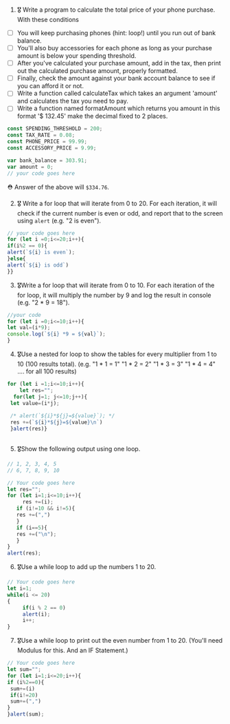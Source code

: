 1. 🎖 Write a program to calculate the total price of your phone purchase. With these conditions
 * [ ] You will keep purchasing phones (hint: loop!) until you run out of bank balance.
 * [ ] You'll also buy accessories for each phone as long as your purchase amount is below your spending threshold.
 * [ ] After you've calculated your purchase amount, add in the tax, then print out the calculated purchase amount, properly formatted.
 * [ ] Finally, check the amount against your bank account balance to see if you can afford it or not.
 * [ ] Write a function called calculateTax which takes an argument 'amount' and calculates the tax you need to pay.
 * [ ] Write a function named formatAmount which returns you amount in this format '$ 132.45' make the decimal fixed to 2 places.
```js
const SPENDING_THRESHOLD = 200;
const TAX_RATE = 0.08;
const PHONE_PRICE = 99.99;
const ACCESSORY_PRICE = 9.99;

var bank_balance = 303.91;
var amount = 0;
// your code goes here
```
 ⛑ Answer of the above will `$334.76`.

2. 🎖 Write a for loop that will iterate from 0 to 20. For each iteration, it will check if the current number is even or odd, and report that to the screen using `alert` (e.g. "2 is even").
```js
// your code goes here
for (let i =0;i<=20;i++){
if(i%2 == 0){
alert(`${i} is even`);
}else{
alert(`${i} is odd`)
}}
```

3. 🎖Write a for loop that will iterate from 0 to 10. For each iteration of the for loop, it will multiply the number by 9 and log the result in console (e.g. "2 * 9 = 18").
```js
//your code 
for (let i =0;i<=10;i++){
let val=(i*9);
console.log(`${i} *9 = ${val}`);
}
```

4. 🎖Use a nested for loop to show the tables for every multiplier from 1 to 10 (100 results total).
(e.g.
"1 * 1 = 1"
"1 * 2 = 2"
"1 * 3 = 3"
"1 * 4 = 4"
.... for all 100 results)
```js
for (let i =1;i<=10;i++){
 	let res="";
  for(let j=1; j<=10;j++){
 let value=(i*j);
 
 /* alert(`${i}*${j}=${value}`); */
 res +=(`${i}*${j}=${value}\n`)
 }alert(res)}
 
```

5. 🎖Show the following output using one loop.
```js
// 1, 2, 3, 4, 5
// 6, 7, 8, 9, 10

// Your code goes here
let res="";
for (let i=1;i<=10;i++){
	 res +=(i);
   if (i!=10 && i!=5){
   res +=(",")
   }
   if (i==5){
   res +=("\n");
   }
}
alert(res);

```

6. 🎖Use a while loop to add up the numbers 1 to 20.
```js
// Your code goes here
let i=1;
while(i <= 20)
{
     if(i % 2 == 0)
     alert(i);
     i++;
}
```

7. 🎖Use a while loop to print out the even number from 1 to 20. (You'll need Modulus for this. And an IF Statement.)
```js
// Your code goes here
let sum="";
for (let i=1;i<=20;i++){
if (i%2==0){
 sum+=(i)
 if(i!=20)
 sum+=(",")
}
}alert(sum);
```
